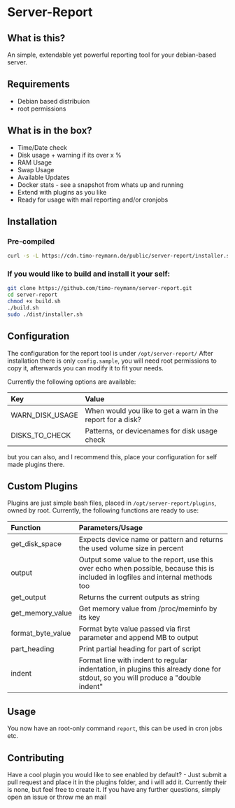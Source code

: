 Server-Report
===

## What is this?
An simple, extendable yet powerful reporting tool for your debian-based server.

## Requirements
- Debian based distribuion
- root permissions

## What is in the box?
- Time/Date check 
- Disk usage + warning if its over x %
- RAM Usage 
- Swap Usage
- Available Updates 
- Docker stats - see a snapshot from whats up and running
- Extend with plugins as you like
- Ready for usage with mail reporting and/or cronjobs 

## Installation
### Pre-compiled
```bash
curl -s -L https://cdn.timo-reymann.de/public/server-report/installer.sh > install.sh && chmod +x install.sh && sudo ./install.sh && rm install.sh
```

### If you would like to build and install it your self:
```bash
git clone https://github.com/timo-reymann/server-report.git
cd server-report
chmod +x build.sh
./build.sh
sudo ./dist/installer.sh
```

## Configuration
The configuration for the report tool is under `/opt/server-report/`
After installation there is only `config.sample`, you will need root permissions to copy it, afterwards you can modify it to fit your needs.

Currently the following options are available:

| Key | Value |
| :----  | :---- |
| WARN_DISK_USAGE     | When would you like to get a warn in the report for a disk?     |
| DISKS_TO_CHECK     | Patterns, or devicenames for disk usage check     |

but you can also, and I recommend this, place your configuration for self made plugins there.

## Custom Plugins
Plugins are just simple bash files, placed in `/opt/server-report/plugins`, owned by root.
Currently, the following functions are ready to use:

| Function           |  Parameters/Usage                                                                                                                 |
| :----------------- | :-------------------------------------------------------------------------------------------------------------------------------- |
| get_disk_space     |  Expects device name or pattern and returns the used volume size in percent                                                       |
| output             |  Output some value to the report, use this over echo when possible, because this is included in logfiles and internal methods too |
| get_output         |  Returns the current outputs as string                                                                                            |
| get_memory_value   |  Get memory value from /proc/meminfo by its key                                                                                   |
| format_byte_value  |  Format byte value passed via first parameter and append MB to output                                                             |
| part_heading       |  Print partial heading for part of script                                                                                         |
| indent             |  Format line with indent to regular indentation, in plugins this already done for stdout, so you will produce a "double indent"   |

## Usage
You now have an root-only command `report`, this can be used in cron jobs etc.

## Contributing
Have a cool plugin you would like to see enabled by default? - Just submit a pull request and place it in the plugins folder, and i will add it. Currently their is none, but feel free to create it. If you have any further questions, simply open an issue or throw me an mail
